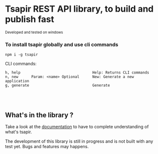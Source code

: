 # Tsapir REST API library, to build and publish fast

<small>Developed and tested on windows</small>

### To install tsapir globally and use cli commands

```
npm i -g tsapir
```

CLI commands:

```
h, help                                 Help: Returns CLI commands
n, new      Param: <name> Optional      New: Generate a new application
g, generate                             Generate
```

<br/><br/>

## What's in the library ?

Take a look at the [documentation](https://prommotion.github.io/tsapir/) to have to complete understanding of what's tsapir.

The development of this library is still in progress and is not built with any test yet. Bugs and features may happens.
